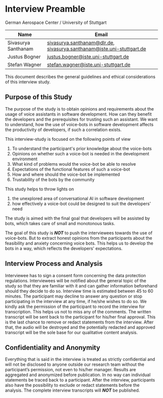 # Interview Preamble

German Aerospace Center / University of Stuttgart

|Name|Email|
|---|---|
|Sivasurya Santhanam|sivasurya.santhanam@dlr.de, sivasurya.santhanam@iste.uni-stuttgart.de|
|Justus Bogner|justus.bogner@iste.uni-stuttgart.de|
|Stefan Wagner|stefan.wagner@iste.uni-stuttgart.de|

This document describes the general guidelines and ethical considerations of this interview study.

## Purpose of this Study

The purpose of the study is to obtain opinions and requirements about the usage of voice assistants in software development. How can they benefit the developers and the prerequisites for trusting such an assistant. We want to understand, how the use of voice-bots in software development affects the productivity of developers, if such a correlation exists.

This interview-study is focused on the following points of view
1. To understand the participant's prior knowledge about the voice-bots
2. Opinions on whether such a voice-bot is needed in the development environment
3. What kind of problems would the voice-bot be able to resolve
4. Expectations of the functional features of such a voice-bot
5. How and where should the voice-bot be implemented
6. Trustability of the bots by the community

This study helps to throw lights on
1. the unexplored area of conversational AI in software development
2. how effectively a voice-bot could be designed to suit the developers' need

The study is aimed with the final goal that developers will be assisted by bots, which takes care of small and monotonous tasks.

The goal of this study is _**NOT**_ to push the interviewees towards the use of voice-bots. But to extract honest opinions from the participants about the feasibility and anxiety concerning voice bots. This helps us to develop the bots in a way, which reflects the developers' expectations.

## Interview Process and Analysis
Interviewee has to sign a consent form concerning the data protection regulations. Interviewees will be notified about the general topic of the study so that they are familiar with it and can gather information beforehand should they decide to do so. Interview time is estimated between 45 to 60 minutes. The participant may decline to answer any question or stop participating in the interview at any time, if he/she wishes to do so. We kindly ask the permission of the participant to record the interview for transcription. This helps us not to miss any of the comments. The written transcript will be sent back to the participant for his/her final approval. This is the last chance to remove or redact statements from the interview. After that, the audio will be destroyed and the potentially redacted and approved transcript will be the sole base for our qualitative content analysis.

## Confidentiality and Anonymity

Everything that is said in the interview is treated as strictly confidential and will not be disclosed to anyone outside our research team without the participant’s permission, not even to his/her manager. Results are aggregated and anonymized before publication. In no way can individual statements be traced back to a participant. After the interview, participants also have the possibility to exclude or redact statements before the analysis. The complete interview transcripts will _**NOT**_ be published.


